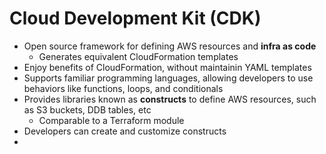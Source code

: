 # Cloud Development Kit (CDK)

- Open source framework for defining AWS resources and **infra as code**
	- Generates equivalent CloudFormation templates
- Enjoy benefits of CloudFormation, without maintainin YAML templates
- Supports familiar programming languages, allowing developers to use behaviors like functions, loops, and conditionals
- Provides libraries known as **constructs** to define AWS resources, such as S3 buckets, DDB tables, etc
	- Comparable to a Terraform module
- Developers can create and customize constructs
-
